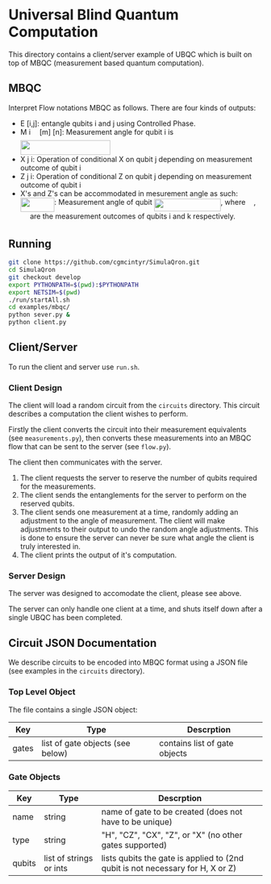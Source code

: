 # Universal Blind Quantum Computation

This directory contains a client/server example of UBQC which is built on top of MBQC (measurement based quantum computation).


## MBQC

Interpret Flow notations MBQC as follows. There are four kinds of outputs:

* E [i,j]: entangle qubits i and j using Controlled Phase. 
* M i <img src="./docs/svgs/f50853d41be7d55874e952eb0d80c53e.svg" align=middle width=9.794565000000006pt height=22.831379999999992pt/> [m] [n]: Measurement angle for qubit i is <img src="./docs/svgs/5fc34debe9fe8c2254296f70d46bf923.svg" align=middle width=178.268805pt height=29.19113999999999pt/>
* X j i: Operation of conditional X on qubit j depending on measurement outcome of qubit i
* Z j i: Operation of conditional Z on qubit j depending on measurement outcome of qubit i
* X's and Z's can be accommodated in mesurement angle as such: <img src="./docs/svgs/17de0d63787245126004f04d9b080bea.svg" align=middle width=67.31604pt height=27.91271999999999pt/>: Measurement angle of qubit <img src="./docs/svgs/3369485e5fd1f281f6f6a547fa661280.svg" align=middle width=132.07309499999997pt height=24.65759999999998pt/>, where <img src="./docs/svgs/4fa3ac8fe93c68be3fe7ab53bdeb2efa.svg" align=middle width=12.356520000000005pt height=14.155350000000013pt/>, <img src="./docs/svgs/59efeb0f4f5d484a9b8a404d5bdac544.svg" align=middle width=14.971605000000004pt height=14.155350000000013pt/> are the measurement outcomes of qubits i and k respectively.


## Running

```bash
git clone https://github.com/cgmcintyr/SimulaQron.git
cd SimulaQron
git checkout develop
export PYTHONPATH=$(pwd):$PYTHONPATH
export NETSIM=$(pwd)
./run/startAll.sh
cd examples/mbqc/
python sever.py &
python client.py
```


## Client/Server

To run the client and server use `run.sh`.

### Client Design

The client will load a random circuit from the `circuits` directory. This circuit describes a computation the client wishes to perform.

Firstly the client converts the circuit into their measurement equivalents (see `measurements.py`), then converts these measurements into an MBQC flow that can be sent to the server (see `flow.py`).

The client then communicates with the server.

1. The client requests the server to reserve the number of qubits required for the measurements.
2. The client sends the entanglements for the server to perform on the reserved qubits.
3. The client sends one measurement at a time, randomly adding an adjustment to the angle of measurement. The client will make adjustments to their output to undo the random angle adjustments. This is done to ensure the server can never be sure what angle the client is truly interested in.
4. The client prints the output of it's computation.

### Server Design

The server was designed to accomodate the client, please see above.

The server can only handle one client at a time, and shuts itself down after a single UBQC has been completed.


## Circuit JSON Documentation

We describe circuits to be encoded into MBQC format using a JSON file (see
examples in the `circuits` directory).


### Top Level Object

The file contains a single JSON object:

| Key   | Type                             | Descrption                    |
|-------|----------------------------------|-------------------------------|
| gates | list of gate objects (see below) | contains list of gate objects |


### Gate Objects

| Key    | Type                    | Descrption                                                                     |
|--------|-------------------------|--------------------------------------------------------------------------------|
| name   | string                  | name of gate to be created (does not have to be unique)                        |
| type   | string                  | "H", "CZ", "CX", "Z", or "X" (no other gates supported)                        |
| qubits | list of strings or ints | lists qubits the gate is applied to (2nd qubit is not necessary for H, X or Z) |
